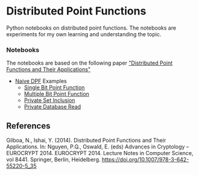 # Distributed Point Functions

Python notebooks on distributed point functions. The notebooks are experiments for my own learning and understanding the topic.

### **Notebooks**

The notebooks are based on the following paper ["Distributed Point Functions and Their Applications"](https://link.springer.com/content/pdf/10.1007/978-3-642-55220-5_35.pdf)

- [Naive DPF](naive_DPF.py) Examples
  - [Single Bit Point Function](naive_DPF_single_bit.ipynb)
  - [Multiple Bit Point Function](naive_DPF_multiple_bit.ipynb)
  - [Private Set Inclusion](naive_DPF_set_inclusion.ipynb)
  - [Private Database Read](naive_DPF_private_read.ipynb)

## References

Gilboa, N., Ishai, Y. (2014). Distributed Point Functions and Their Applications. In: Nguyen, P.Q., Oswald, E. (eds) Advances in Cryptology – EUROCRYPT 2014. EUROCRYPT 2014. Lecture Notes in Computer Science, vol 8441. Springer, Berlin, Heidelberg. https://doi.org/10.1007/978-3-642-55220-5_35
